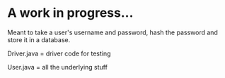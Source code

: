 # A work in progress...

Meant to take a user's username and password, hash the password and store it in a database. 

Driver.java = driver code for testing

User.java = all the underlying stuff 

